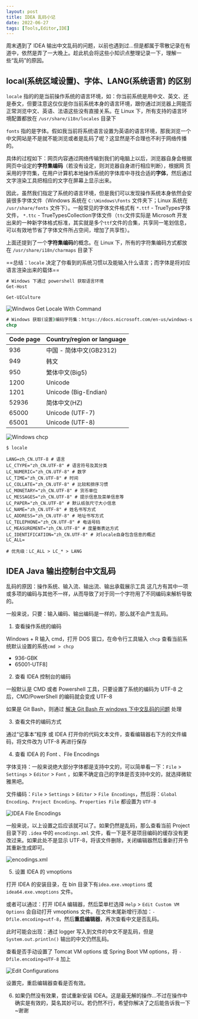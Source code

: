 ```yaml
---
layout: post
title: IDEA 乱码小记
date: 2022-06-27
tags: [Tools,Editor,IDE]
---
```


周末遇到了 IDEA 输出中文乱码的问题，以前也遇到过...但是都属于零散记录在有道中，依然是弄了一大晚上。趁此机会将这些小知识点整理记录一下，理解一些“乱码”的原因。

## local(系统区域设置)、字体、LANG(系统语言) 的区别

`locale` 指的的是当前操作系统的语言环境，如：你当前系统是用中文、英文、还是泰文，但要注意这仅仅是你当前系统本身的语言环境，跟你通过浏览器上网能否正常浏览中文、英语、法语这些没有直接关系。在 Linux 下，所有支持的语言环境配置都放在 `/usr/share/i18n/locales` 目录下

`fonts` 指的是字体。假如我当前将系统语言设置为英语的语言环境，那我浏览一个中文网站是不是就不能浏览或者是乱码了呢？这显然是不合理也不利于网络传播的。

具体的过程如下：网页内容通过网络传输到我们的电脑上以后，浏览器自身会根据网页中设定的**字符集编码**（若没有设定，则浏览器自身进行相应判断），根据网 页采用的字符集，在用户计算机本地操作系统的字体库中寻找合适的**字体**，然后通过文字渲染工具把相应的文字在屏幕上显示出来。

因此，虽然我们指定了系统的语言环境，但是我们可以发现操作系统本身依然会安装很多字体文件（Windows 系统在 `C:\Windows\Fonts` 文件夹下；Linux 系统在 `/usr/share/fonts` 文件下）。一般常见的字体文件格式有 `*.ttf` - TrueTypes字体文件， `*.ttc` - TrueTypesCollection字体文件（`ttc`文件实际是 Microsoft 开发出来的一种新字体格式标准，其实就是多个`ttf`文件的合集，共享同一笔划信息，可以有效地节省了字体文件所占空间，增加了共享性）。

上面还提到了一个**字符集编码**的概念。在 Linux 下，所有的字符集编码方式都放在 `/usr/share/i18n/charmaps` 目录下

==总结：`locale` 决定了你看到的系统习惯以及能输入什么语言；而字体是将对应语言渲染出来的载体==

```cmd
# Windows 下通过 powershell 获取语言环境
Get-Host

Get-UICulture
```

![Windwos Get Locale With Command](https://cdn.jsdelivr.net/gh/MinsonLee/minsonlee.github.io/images/pig/windows-get-locale-with-commond.png)

```cmd
# Windows 获取(设置)编码字符集：https://docs.microsoft.com/en-us/windows-server/administration/windows-commands/chcp
chcp
```

Code page | Country/region or language
-----|----------
936 | 中国 - 简体中文(GB2312)
949 | 韩文
950 | 繁体中文(Big5)
1200 | Unicode
1201 | Unicode (Big-Endian)
52936 | 简体中文(HZ)
65000 | Unicode (UTF-7)
65001 | Unicode (UTF-8)

![Windows chcp](https://cdn.jsdelivr.net/gh/MinsonLee/minsonlee.github.io/images/pig/windows-chcp.png)

```shell
$ locale

LANG=zh_CN.UTF-8 # 语言
LC_CTYPE="zh_CN.UTF-8" # 语言符号及其分类
LC_NUMERIC="zh_CN.UTF-8" # 数字
LC_TIME="zh_CN.UTF-8" # 时间
LC_COLLATE="zh_CN.UTF-8" # 比较和排序习惯
LC_MONETARY="zh_CN.UTF-8" # 货币单位
LC_MESSAGES="zh_CN.UTF-8" # 提示信息及菜单信息等
LC_PAPER="zh_CN.UTF-8" # 默认纸张尺寸大小信息
LC_NAME="zh_CN.UTF-8" # 姓名书写方式
LC_ADDRESS="zh_CN.UTF-8" # 地址书写方式
LC_TELEPHONE="zh_CN.UTF-8" # 电话号码
LC_MEASUREMENT="zh_CN.UTF-8" # 度量衡表达方式
LC_IDENTIFICATION="zh_CN.UTF-8" # 对locale自身包含信息的概述
LC_ALL=

# 优先级：LC_ALL > LC_* > LANG
```

## IDEA Java 输出控制台中文乱码

乱码的原因：操作系统、输入流、输出流、输出承载展示工具 这几方有其中一项或多项的编码与其他不一样，从而导致了对于同一个字符用了不同编码来解析导致的。

一般来说，只要：输入编码、输出编码是一样的，那么就不会产生乱码。

1. 查看操作系统的编码

Windows + R 输入 cmd，打开 DOS 窗口，在命令行工具输入 `chcp` 查看当前系统默认设置的系统`cmd > chcp`

- 936-GBK
- 65001-UTF8]

2. 查看 IDEA 控制台的编码

一般默认是 CMD 或者 Powershell 工具，只要设置了系统的编码为 UTF-8 之后，CMD/PowerShell 的编码就会变成 UTF-8

如果是 Git Bash，则通过 [解决 Git Bash 在 windows 下中文乱码的问题](https://minsonlee.github.io/2020/11/how-to-set-utf8-with-git-bash) 处理

3. 查看文件的编码方式

通过“记事本”程序 或 IDEA 打开你的代码文本文件，查看编辑器右下方的文件编码，将文件改为 UTF-8 再进行保存

4. 查看 IDEA 的 Font 、File Encodings 

字体支持：一般来说绝大部分字体都是支持中文的，可以简单看一下：`File` > `Settings` > `Editor` > `Font` ，如果不确定自己的字体是否支持中文的，就选择微软雅黑吧。

文件编码：`File` > `Settings` > `Editor` > `File Encodings`，然后将：`Global Encoding`、`Project Encoding`、`Properties File` 都设置为 `UTF-8`

![IDEA File Encodings](https://cdn.jsdelivr.net/gh/MinsonLee/minsonlee.github.io/images/pig/idea-settings-file-encoding.png)

一般来说，以上设置之后应该就可以了。如果仍然是乱码，那么查看当前 Project 目录下的 `.idea` 中的 `encodings.xml` 文件，看一下是不是项目编码的缓存没有更改过来。如果此处不是显示 UTF-8，将该文件删除，关闭编辑器然后重新打开令其重新生成即可。

![encodings.xml](https://cdn.jsdelivr.net/gh/MinsonLee/minsonlee.github.io/images/pig/idea-project-encoding-cache-file.png)

5. 设置 IDEA 的 vmoptions

打开 IDEA 的安装目录，在 bin 目录下有`idea.exe.vmoptions` 或 `idea64.exe.vmoptions` 文件。

或者可以通过：打开 IDEA 编辑器，然后菜单栏选择 `Help` > `Edit Custom VM Options` 会自动打开 vmoptions 文件。在文件末尾新增行添加：`-Dfile.encoding=utf-8`，然后**重启编辑器**，再次查看中文是否乱码。

此时可能会出现：通过 logger 写入到文件的中文不是乱码，但是 `System.out.println()` 输出的中文仍然乱码。

查看是否手动设置了 Tomcat VM options 或 Spring Boot VM options，将 `-Dfile.encoding=UTF-8` 加上

![Edit Configurations](https://cdn.jsdelivr.net/gh/MinsonLee/minsonlee.github.io/images/pig/edit-project-vm-options.png)

设置完，重启编辑器查看是否有效。

6. 如果仍然没有效果，尝试重新安装 IDEA。这是最无解的操作...不过在操作中确实是有效的，莫名其妙可以。若仍然不行，希望你解决了之后能告诉我一下~谢谢
